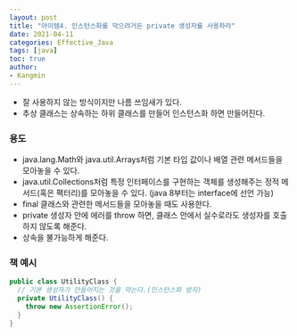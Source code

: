 ```yaml
---
layout: post
title: "아이템4. 인스턴스화를 막으려거든 private 생성자를 사용하라"
date: 2021-04-11
categories: Effective_Java
tags: [java]
toc: true
author:
- Kangmin
---
```



- 잘 사용하지 않는 방식이지만 나름 쓰임새가 있다.
- 추상 클래스는 상속하는 하위 클래스를 만들어 인스턴스화 하면 만들어진다.



### 용도

- java.lang.Math와 java.util.Arrays처럼 기본 타입 값이나 배열 관련 메서드들을 모아놓을 수 있다.
- java.util.Collections처럼 특정 인터페이스를 구현하는 객체를 생성해주는 정적 메서드(혹은 팩터리)를 모아놓을 수 있다. (java 8부터는 interface에 선언 가능)
- final 클래스와 관련한 메서드들을 모아놓을 때도 사용한다.
- private 생성자 안에 에러를 throw 하면, 클래스 안에서 실수로라도 생성자를 호출하지 않도록 해준다.
- 상속을 불가능하게 해준다.



### 책 예시

```java
public class UtilityClass {
  // 기본 생성자가 만들어지는 것을 막는다.(인스턴스화 방지)
  private UtilityClass() {
    throw new AssertionError();
  }
}
```

